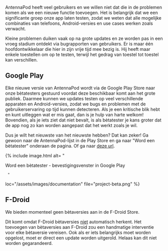 AntennaPod heeft veel gebruikers en we willen niet dat die in de problemen komen
als we een nieuwe functie toevoegen. Het is belangrijk dat we een significante
groep onze app laten testen, zodat we weten dat alle mogelijke combinaties van
telefoons, Android-versies en use cases werken zoals verwacht.

Kleine problemen duiken vaak op na grote updates en ze worden pas in een vroeg
stadium ontdekt via bugrapporten van gebruikers. Er is maar één
hoofdontwikkelaar die hier in zijn vrije tijd mee bezig is. Hij heeft maar
enkele toestellen om op te testen, terwijl het gedrag van toestel tot toestel
kan verschillen.

## Google Play

Elke nieuwe versie van AntennaPod wordt via de Google Play Store naar onze
bètatesters gestuurd voordat deze beschikbaar komt aan het grote publiek.
Daarmee kunnen we updates testen op veel verschillende apparaten en
Android-versies, zodat we bugs en problemen met de gebruikerservaring op tijd
kunnen detecteren. Als je een kritische blik hebt en kunt uitleggen wat er mis
gaat, dan is je hulp van harte welkom! Bovendien, als je iets ziet dat niet
bevalt, is als bètatester je kans groter dat de app nog zo kan worden aangepast
dat het werkt zoals je wil.

Dus je wilt het nieuwste van het nieuwste hebben? Dat kan zeker! Ga gewoon naar
de AntennaPod-lijst in de Play Store en ga naar "Word een bètatester" onderaan
de pagina. Of ga naar [deze url](https://play.google.com/apps/testing/de.danoeh.antennapod).

{% include image.html alt= "

Word een bètatester - bevestigingsvenster in Google Play

     "

loc="/assets/images/documentation" file="project-beta.png" %}

## F-Droid

We bieden momenteel geen bètaversies aan in de F-Droid Store.

Dit komt omdat F-Droid bètaversies [niet](https://gitlab.com/fdroid/fdroidserver/-/issues/161)
automatisch herkent. Het toevoegen van bètaversies aan F-Droid zou een
handmatige interventie voor elke bètaversie vereisen. Ook als er iets
belangrijks moet worden opgelost, moet er direct een update worden uitgerold.
Helaas kan dit niet worden gegarandeerd.
